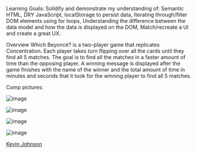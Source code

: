 Learning Goals:
Solidify and demonstrate my understanding of:
Semantic HTML, DRY JavaScript, localStorage to persist data, Iterating through/filter DOM elements using for loops, Understanding the difference between the data model and how the data is displayed on the DOM, Match/recreate a UI and create a great UX.

Overview
Which Beyoncé? is a two-player game that replicates Concentration.
Each player takes turn flipping over all the cards until they find all 5 matches. The goal is to find all the matches in a faster amount of time than the opposing player. A winning message is displayed after the game finishes with the name of the winner and the total amount of time in minutes and seconds that it took for the winning player to find all 5 matches. 

Comp pictures:

![image](https://user-images.githubusercontent.com/49801538/68250363-fc76a500-ffdd-11e9-8dda-2ffa03202e5e.png)

![image](https://user-images.githubusercontent.com/49801538/68250462-35167e80-ffde-11e9-9b50-ff9664cb01fc.png)

![image](https://user-images.githubusercontent.com/49801538/68251295-0dc0b100-ffe0-11e9-903a-bc50445004ab.png)

![image](https://user-images.githubusercontent.com/49801538/68251431-58dac400-ffe0-11e9-8f47-99d5083089bf.png)

 [Kevin Johnson](https://github.com/KevDev90/)
